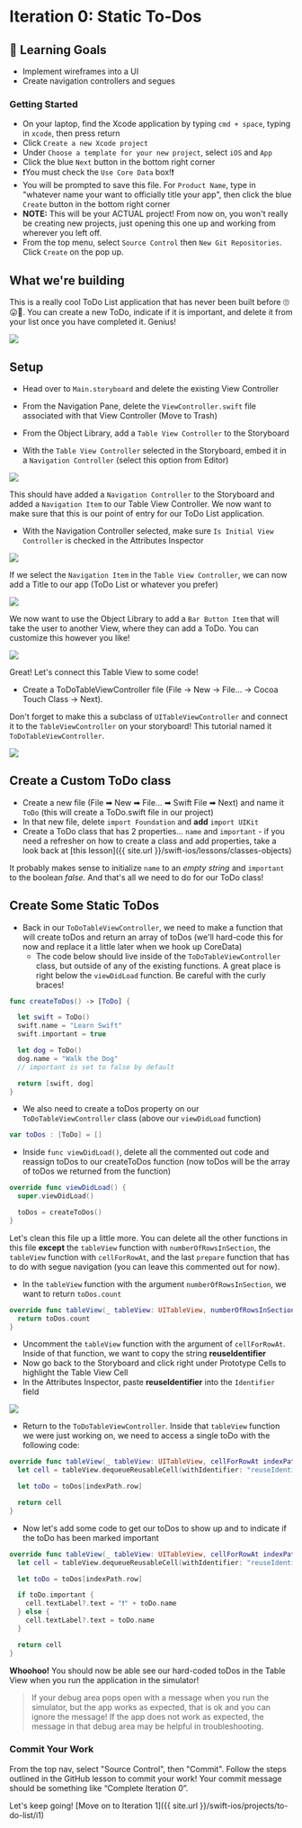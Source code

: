 # Iteration 0: Static To-Dos

## 🎯 Learning Goals

* Implement wireframes into a UI
* Create navigation controllers and segues

### Getting Started

* On your laptop, find the Xcode application by typing `cmd + space`, typing in `xcode`, then press return
* Click `Create a new Xcode project`
* Under `Choose a template for your new project`, select `iOS` and `App`
* Click the blue `Next` button in the bottom right corner
* ❗️You must check the `Use Core Data` box!❗️
* You will be prompted to save this file. For `Product Name`, type in "whatever name your want to officially title your app", then click the blue `Create` button in the bottom right corner
* **NOTE:** This will be your ACTUAL project! From now on, you won't really be creating new projects, just opening this one up and working from wherever you left off.
* From the top menu, select `Source Control` then `New Git Repositories`. Click `Create` on the pop up.

## What we're building

This is a really cool ToDo List application that has never been built before 🙄😛🤗. You can create a new ToDo, indicate if it is important, and delete it from your list once you have completed it. Genius!

<img class="extra-small" src="{{ site.url }}/swift-ios/projects/to-do-list/assets/to-do-list.gif">

## Setup

* Head over to `Main.storyboard` and delete the existing View Controller

* From the Navigation Pane, delete the `ViewController.swift` file associated with that View Controller (Move to Trash)

* From the Object Library, add a `Table View Controller` to the Storyboard

* With the `Table View Controller` selected in the Storyboard, embed it in a `Navigation Controller` (select this option from Editor)

<img class="medium" src="{{ site.url }}/swift-ios/projects/to-do-list/assets/todo1.png">

This should have added a `Navigation Controller` to the Storyboard and added a `Navigation Item` to our Table View Controller. We now want to make sure that this is our point of entry for our ToDo List application.

* With the Navigation Controller selected, make sure `Is Initial View Controller` is checked in the Attributes Inspector

<img class="medium" src="{{ site.url }}/swift-ios/projects/to-do-list/assets/todo2.png">

If we select the `Navigation Item` in the `Table View Controller`, we can now add a Title to our app (ToDo List or whatever you prefer)

<img class="medium" src="{{ site.url }}/swift-ios/projects/to-do-list/assets/todo3.png">

We now want to use the Object Library to add a `Bar Button Item` that will take the user to another View, where they can add a ToDo. You can customize this however you like!

<img class="medium" src="{{ site.url }}/swift-ios/projects/to-do-list/assets/todo4.png">

Great! Let's connect this Table View to some code!

* Create a ToDoTableViewController file (File -> New -> File... -> Cocoa Touch Class -> Next).

Don't forget to make this a subclass of `UITableViewController` and connect it to the `TableViewController` on your storyboard! This tutorial named it `ToDoTableViewController`.

<img class="medium" src="{{ site.url }}/swift-ios/projects/to-do-list/assets/todo5.png">

## Create a Custom ToDo class

* Create a new file (File ➡ New ➡ File... ➡ Swift File ➡ Next) and name it `ToDo` (this will create a ToDo.swift file in our project)
* In that new file, delete `import Foundation` and **add** `import UIKit`
* Create a ToDo class that has 2 properties... `name` and `important` - if you need a refresher on how to create a class and add properties, take a look back at [this lesson]({{ site.url }}/swift-ios/lessons/classes-objects)

It probably makes sense to initialize `name` to an *empty string* and `important` to the boolean *false*. And that's all we need to do for our ToDo class!

## Create Some Static ToDos

* Back in our `ToDoTableViewController`, we need to make a function that will create toDos and return an array of toDos (we'll hard-code this for now and replace it a little later when we hook up CoreData)
  - The code below should live inside of the `ToDoTableViewController` class, but outside of any of the existing functions. A great place is right below the `viewDidLoad` function. Be careful with the curly braces!

```swift
func createToDos() -> [ToDo] {

  let swift = ToDo()
  swift.name = "Learn Swift"
  swift.important = true

  let dog = ToDo()
  dog.name = "Walk the Dog"
  // important is set to false by default

  return [swift, dog]
}
```
* We also need to create a toDos property on our `ToDoTableViewController` class (above our `viewDidLoad` function)

```swift
var toDos : [ToDo] = []
```

* Inside `func viewDidLoad()`, delete all the commented out code and reassign toDos to our createToDos function (now toDos will be the array of toDos we returned from the function)

```swift
override func viewDidLoad() {
  super.viewDidLoad()

  toDos = createToDos()
}
```

Let's clean this file up a little more. You can delete all the other functions in this file **except** the `tableView` function with `numberOfRowsInSection`, the `tableView` function with `cellForRowAt`, and the last `prepare` function that has to do with segue navigation (you can leave this commented out for now).

* In the `tableView` function with the argument `numberOfRowsInSection`, we want to return `toDos.count`

```swift
override func tableView(_ tableView: UITableView, numberOfRowsInSection section: Int) -> Int {
  return toDos.count
}
```

* Uncomment the `tableView` function with the argument of `cellForRowAt`. Inside of that function, we want to copy the string **reuseIdentifier**
* Now go back to the Storyboard and click right under Prototype Cells to highlight the Table View Cell
* In the Attributes Inspector, paste **reuseIdentifier** into the `Identifier` field

<img class="medium" src="{{ site.url }}/swift-ios/projects/to-do-list/assets/todo6.png">

* Return to the `ToDoTableViewController`. Inside that `tableView` function we were just working on, we need to access a single toDo with the following code:

```swift
override func tableView(_ tableView: UITableView, cellForRowAt indexPath: IndexPath) -> UITableViewCell {
  let cell = tableView.dequeueReusableCell(withIdentifier: "reuseIdentifier", for: indexPath)

  let toDo = toDos[indexPath.row]

  return cell
}
```

* Now let's add some code to get our toDos to show up and to indicate if the toDo has been marked important

```swift
override func tableView(_ tableView: UITableView, cellForRowAt indexPath: IndexPath) -> UITableViewCell {
  let cell = tableView.dequeueReusableCell(withIdentifier: "reuseIdentifier", for: indexPath)

  let toDo = toDos[indexPath.row]

  if toDo.important {
    cell.textLabel?.text = "❗️" + toDo.name
  } else {
    cell.textLabel?.text = toDo.name
  }

  return cell
}
```

**Whoohoo!** You should now be able see our hard-coded toDos in the Table View when you run the application in the simulator!

>If your debug area pops open with a message when you run the simulator, but the app works as expected, that is ok and you can ignore the message! If the app does not work as expected, the message in that debug area may be helpful in troubleshooting.

### Commit Your Work

From the top nav, select "Source Control", then "Commit". Follow the steps outlined in the GitHub lesson to commit your work! Your commit message should be something like “Complete Iteration 0”.

Let's keep going! [Move on to Iteration 1]({{ site.url }}/swift-ios/projects/to-do-list/i1)
